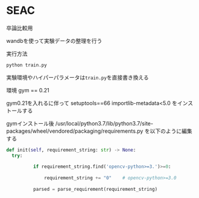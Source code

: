 # SEAC
卒論比較用

wandbを使って実験データの整理を行う

実行方法
```Python
python train.py
```

実験環境やハイパーパラメータは`train.py`を直接書き換える

環境
gym == 0.21

gym0.21を入れるに伴って
setuptools==66
importlib-metadata<5.0
をインストールする

gymインストール後
/usr/local/python3.7/lib/python3.7/site-packages/wheel/vendored/packaging/requirements.py
を以下のように編集する
```python
def init(self, requirement_string: str) -> None:
  try:
  
          if requirement_string.find('opencv-python>=3.')>=0:
  
              requirement_string += "0"    # opencv-python>=3.0
  
          parsed = parse_requirement(requirement_string)
```

